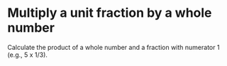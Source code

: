 # Multiply a unit fraction by a whole number

Calculate the product of a whole number and a fraction with numerator 1 (e.g., 5 x 1/3).

